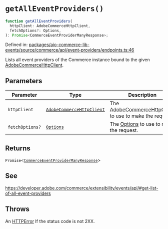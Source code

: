 # `getAllEventProviders()`

```ts
function getAllEventProviders(
  httpClient: AdobeCommerceHttpClient,
  fetchOptions?: Options,
): Promise<CommerceEventProviderManyResponse>;
```

Defined in: [packages/aio-commerce-lib-events/source/commerce/api/event-providers/endpoints.ts:46](https://github.com/adobe/aio-commerce-sdk/blob/db09d0de34ee085849efca6e0213ea525d0165dc/packages/aio-commerce-lib-events/source/commerce/api/event-providers/endpoints.ts#L46)

Lists all event providers of the Commerce instance bound to the given [AdobeCommerceHttpClient](https://github.com/adobe/aio-commerce-sdk/blob/main/packages-private/aio-commerce-lib-api/docs/api-reference/classes/AdobeCommerceHttpClient.md).

## Parameters

| Parameter       | Type                                                                                                                                                                         | Description                                                                                                                                                                                                |
| --------------- | ---------------------------------------------------------------------------------------------------------------------------------------------------------------------------- | ---------------------------------------------------------------------------------------------------------------------------------------------------------------------------------------------------------- |
| `httpClient`    | [`AdobeCommerceHttpClient`](https://github.com/adobe/aio-commerce-sdk/blob/main/packages-private/aio-commerce-lib-api/docs/api-reference/classes/AdobeCommerceHttpClient.md) | The [AdobeCommerceHttpClient](https://github.com/adobe/aio-commerce-sdk/blob/main/packages-private/aio-commerce-lib-api/docs/api-reference/classes/AdobeCommerceHttpClient.md) to use to make the request. |
| `fetchOptions?` | [`Options`](https://github.com/sindresorhus/ky?tab=readme-ov-file#options)                                                                                                   | The [Options](https://github.com/sindresorhus/ky?tab=readme-ov-file#options) to use to make the request.                                                                                                   |

## Returns

`Promise`\<[`CommerceEventProviderManyResponse`](../type-aliases/CommerceEventProviderManyResponse.md)\>

## See

https://developer.adobe.com/commerce/extensibility/events/api/#get-list-of-all-event-providers

## Throws

An [HTTPError](https://github.com/sindresorhus/ky?tab=readme-ov-file#httperror) If the status code is not 2XX.
